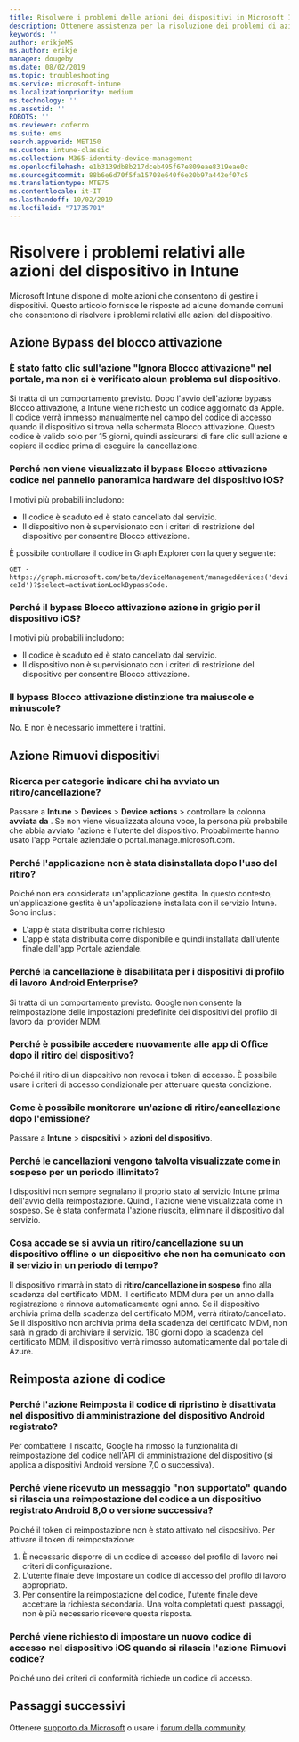 ```yaml
---
title: Risolvere i problemi delle azioni dei dispositivi in Microsoft Intune - Azure | Microsoft Docs
description: Ottenere assistenza per la risoluzione dei problemi di azione del dispositivo.
keywords: ''
author: erikjeMS
ms.author: erikje
manager: dougeby
ms.date: 08/02/2019
ms.topic: troubleshooting
ms.service: microsoft-intune
ms.localizationpriority: medium
ms.technology: ''
ms.assetid: ''
ROBOTS: ''
ms.reviewer: coferro
ms.suite: ems
search.appverid: MET150
ms.custom: intune-classic
ms.collection: M365-identity-device-management
ms.openlocfilehash: e1b3139db8b217dceb495f67e809eae8319eae0c
ms.sourcegitcommit: 88b6e6d70f5fa15708e640f6e20b97a442ef07c5
ms.translationtype: MTE75
ms.contentlocale: it-IT
ms.lasthandoff: 10/02/2019
ms.locfileid: "71735701"
---
```

# <a name="troubleshoot-device-actions-in-intune"></a>Risolvere i problemi relativi alle azioni del dispositivo in Intune

Microsoft Intune dispone di molte azioni che consentono di gestire i dispositivi. Questo articolo fornisce le risposte ad alcune domande comuni che consentono di risolvere i problemi relativi alle azioni del dispositivo.

## <a name="bypass-activation-lock-action"></a>Azione Bypass del blocco attivazione

### <a name="i-clicked-the-bypass-activation-lock-action-in-the-portal-but-nothing-happened-on-the-device"></a>È stato fatto clic sull'azione "Ignora Blocco attivazione" nel portale, ma non si è verificato alcun problema sul dispositivo.
Si tratta di un comportamento previsto. Dopo l'avvio dell'azione bypass Blocco attivazione, a Intune viene richiesto un codice aggiornato da Apple. Il codice verrà immesso manualmente nel campo del codice di accesso quando il dispositivo si trova nella schermata Blocco attivazione. Questo codice è valido solo per 15 giorni, quindi assicurarsi di fare clic sull'azione e copiare il codice prima di eseguire la cancellazione.

### <a name="why-dont-i-see-the-bypass-activation-lock-code-in-the-hardware-overview-blade-of-my-ios-device"></a>Perché non viene visualizzato il bypass Blocco attivazione codice nel pannello panoramica hardware del dispositivo iOS?
I motivi più probabili includono:
- Il codice è scaduto ed è stato cancellato dal servizio.
- Il dispositivo non è supervisionato con i criteri di restrizione del dispositivo per consentire Blocco attivazione.

È possibile controllare il codice in Graph Explorer con la query seguente:

```GET - https://graph.microsoft.com/beta/deviceManagement/manageddevices('deviceId')?$select=activationLockBypassCode.```

### <a name="why-is-the-bypass-activation-lock-action-greyed-out-for-my-ios-device"></a>Perché il bypass Blocco attivazione azione in grigio per il dispositivo iOS?
I motivi più probabili includono: 
- Il codice è scaduto ed è stato cancellato dal servizio.
- Il dispositivo non è supervisionato con i criteri di restrizione del dispositivo per consentire Blocco attivazione.

### <a name="is-the-bypass-activation-lock-code-case-sensitive"></a>Il bypass Blocco attivazione distinzione tra maiuscole e minuscole?
No. E non è necessario immettere i trattini.

## <a name="remove-devices-action"></a>Azione Rimuovi dispositivi

### <a name="how-do-i-tell-who-started-a-retirewipe"></a>Ricerca per categorie indicare chi ha avviato un ritiro/cancellazione?
Passare a **Intune** > **Devices** > **Device actions** > controllare la colonna **avviata da** .
Se non viene visualizzata alcuna voce, la persona più probabile che abbia avviato l'azione è l'utente del dispositivo. Probabilmente hanno usato l'app Portale aziendale o portal.manage.microsoft.com.

### <a name="why-wasnt-my-application-uninstalled-after-using-retire"></a>Perché l'applicazione non è stata disinstallata dopo l'uso del ritiro?
Poiché non era considerata un'applicazione gestita. In questo contesto, un'applicazione gestita è un'applicazione installata con il servizio Intune. Sono inclusi:
- L'app è stata distribuita come richiesto
- L'app è stata distribuita come disponibile e quindi installata dall'utente finale dall'app Portale aziendale.

### <a name="why-is-wipe-grayed-out-for-android-enterprise-work-profile-devices"></a>Perché la cancellazione è disabilitata per i dispositivi di profilo di lavoro Android Enterprise?
Si tratta di un comportamento previsto. Google non consente la reimpostazione delle impostazioni predefinite dei dispositivi del profilo di lavoro dal provider MDM.

### <a name="why-can-i-sign-back-into-my-office-apps-after-my-device-was-retired"></a>Perché è possibile accedere nuovamente alle app di Office dopo il ritiro del dispositivo?
Poiché il ritiro di un dispositivo non revoca i token di accesso. È possibile usare i criteri di accesso condizionale per attenuare questa condizione.

### <a name="how-can-i-monitor-a-retirewipe-action-after-it-was-issued"></a>Come è possibile monitorare un'azione di ritiro/cancellazione dopo l'emissione?
Passare a **Intune** > **dispositivi** > **azioni del dispositivo**.

### <a name="why-do-wipes-sometimes-show-as-pending-indefinitely"></a>Perché le cancellazioni vengono talvolta visualizzate come in sospeso per un periodo illimitato?
I dispositivi non sempre segnalano il proprio stato al servizio Intune prima dell'avvio della reimpostazione. Quindi, l'azione viene visualizzata come in sospeso. Se è stata confermata l'azione riuscita, eliminare il dispositivo dal servizio.

### <a name="what-happens-if-i-start-a-retirewipe-on-an-offline-device-or-a-device-that-hasnt-communicated-with-the-service-in-a-while"></a>Cosa accade se si avvia un ritiro/cancellazione su un dispositivo offline o un dispositivo che non ha comunicato con il servizio in un periodo di tempo?
Il dispositivo rimarrà in stato di **ritiro/cancellazione in sospeso** fino alla scadenza del certificato MDM. Il certificato MDM dura per un anno dalla registrazione e rinnova automaticamente ogni anno. Se il dispositivo archivia prima della scadenza del certificato MDM, verrà ritirato/cancellato. Se il dispositivo non archivia prima della scadenza del certificato MDM, non sarà in grado di archiviare il servizio. 180 giorni dopo la scadenza del certificato MDM, il dispositivo verrà rimosso automaticamente dal portale di Azure.


## <a name="reset-passcode-action"></a>Reimposta azione di codice

### <a name="why-is-the-reset-passcode-action-greyed-out-on-my-android-device-admin-enrolled-device"></a>Perché l'azione Reimposta il codice di ripristino è disattivata nel dispositivo di amministrazione del dispositivo Android registrato?
Per combattere il riscatto, Google ha rimosso la funzionalità di reimpostazione del codice nell'API di amministrazione del dispositivo (si applica a dispositivi Android versione 7,0 o successiva).

### <a name="why-do-i-get-a-not-supported-message-when-i-issue-a-passcode-reset-to-my-android-80-or-later-work-profile-enrolled-device"></a>Perché viene ricevuto un messaggio "non supportato" quando si rilascia una reimpostazione del codice a un dispositivo registrato Android 8,0 o versione successiva?
Poiché il token di reimpostazione non è stato attivato nel dispositivo. Per attivare il token di reimpostazione:
1. È necessario disporre di un codice di accesso del profilo di lavoro nei criteri di configurazione.
2. L'utente finale deve impostare un codice di accesso del profilo di lavoro appropriato.
3. Per consentire la reimpostazione del codice, l'utente finale deve accettare la richiesta secondaria.
Una volta completati questi passaggi, non è più necessario ricevere questa risposta.

### <a name="why-am-i-prompted-to-set-a-new-passcode-on-my-ios-device-when-i-issue-the-remove-passcode-action"></a>Perché viene richiesto di impostare un nuovo codice di accesso nel dispositivo iOS quando si rilascia l'azione Rimuovi codice?
Poiché uno dei criteri di conformità richiede un codice di accesso.

## <a name="next-steps"></a>Passaggi successivi

Ottenere [supporto da Microsoft](../fundamentals/get-support.md) o usare i [forum della community](https://social.technet.microsoft.com/Forums/en-US/home?category=microsoftintune).
